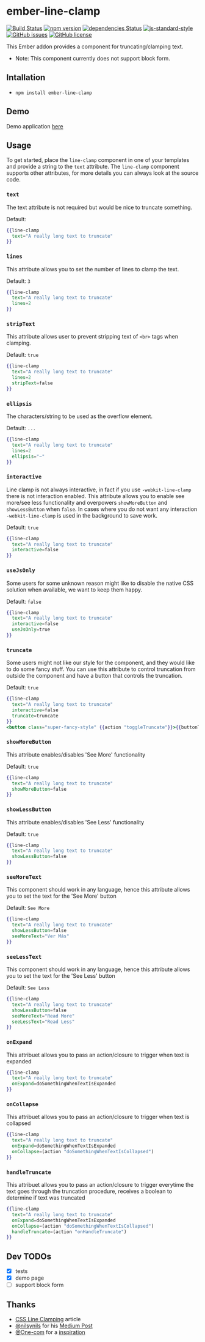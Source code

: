 # ember-line-clamp

[![Build Status](https://travis-ci.org/lstrrs/ember-line-clamp.svg?branch=master)](https://travis-ci.org/lstrrs/ember-line-clamp)
[![npm version](https://badge.fury.io/js/ember-line-clamp.svg)](https://badge.fury.io/js/ember-line-clamp)
[![dependencies Status](https://david-dm.org/lstrrs/ember-line-clamp/status.svg)](https://david-dm.org/lstrrs/ember-line-clamp)
[![js-standard-style](https://img.shields.io/badge/code%20style-standard-brightgreen.svg)](http://standardjs.com/)
[![GitHub issues](https://img.shields.io/github/issues/lstrrs/ember-line-clamp.svg)](https://github.com/lstrrs/ember-line-clamp/issues)
[![GitHub license](https://img.shields.io/badge/license-MIT-blue.svg)](https://raw.githubusercontent.com/lstrrs/ember-line-clamp/master/LICENSE.md)

This Ember addon provides a component for truncating/clamping text.

* Note: This component currently does not support block form.

## Intallation

* `npm install ember-line-clamp`

## Demo

Demo application [here](https://lstrrs.github.io/ember-line-clamp-website/)

## Usage

To get started, place the `line-clamp` component in one of your templates and provide a string to the `text` attribute. The `line-clamp` component supports other attributes, for more details you can always look at the source code.

### `text`

The text attribute is not required but would be nice to truncate something.

Default: ` `

```handlebars
{{line-clamp
  text="A really long text to truncate"
}}
```

### `lines`

This attribute allows you to set the number of lines to clamp the text.

Default: `3`

```handlebars
{{line-clamp
  text="A really long text to truncate"
  lines=2
}}
```

### `stripText`

This attribute allows user to prevent stripping text of `<br>` tags when clamping.

Default: `true`

```handlebars
{{line-clamp
  text="A really long text to truncate"
  lines=2
  stripText=false
}}
```

### `ellipsis`

The characters/string to be used as the overflow element.

Default: `...`

```handlebars
{{line-clamp
  text="A really long text to truncate"
  lines=2
  ellipsis="~"
}}
```

### `interactive`

Line clamp is not always interactive, in fact if you use `-webkit-line-clamp` there is not interaction enabled. This attribute allows you to enable see more/see less functionality and overpowers `showMoreButton` and `showLessButton` when `false`. In cases where you do not want any interaction `-webkit-line-clamp` is used in the background to save work.

Default: `true`

```handlebars
{{line-clamp
  text="A really long text to truncate"
  interactive=false
}}
```

### `useJsOnly`

Some users for some unknown reason might like to disable the native CSS solution when available, we want to keep them happy.

Default: `false`

```handlebars
{{line-clamp
  text="A really long text to truncate"
  interactive=false
  useJsOnly=true
}}
```

### `truncate`

Some users might not like our style for the component, and they would like to do some fancy stuff. You can use this attribute to control truncation from outside the component and have a button that controls the truncation.

Default: `true`

```handlebars
{{line-clamp
  text="A really long text to truncate"
  interactive=false
  truncate=truncate
}}
<button class="super-fancy-style" {{action "toggleTruncate"}}>{{buttonText}}</button>
```

### `showMoreButton`

This attribute enables/disables 'See More' functionality

Default: `true`

```handlebars
{{line-clamp
  text="A really long text to truncate"
  showMoreButton=false
}}
```

### `showLessButton`

This attribute enables/disables 'See Less' functionality

Default: `true`

```handlebars
{{line-clamp
  text="A really long text to truncate"
  showLessButton=false
}}
```

### `seeMoreText`

This component should work in any language, hence this attribute allows you to set the text for the 'See More' button

Default: `See More`

```handlebars
{{line-clamp
  text="A really long text to truncate"
  showLessButton=false
  seeMoreText="Ver Más"
}}
```

### `seeLessText`

This component should work in any language, hence this attribute allows you to set the text for the 'See Less' button

Default: `See Less`

```handlebars
{{line-clamp
  text="A really long text to truncate"
  showLessButton=false
  seeMoreText="Read More"
  seeLessText="Read Less"
}}
```

### `onExpand`

This attribuet allows you to pass an action/closure to trigger when text is expanded

```handlebars
{{line-clamp
  text="A really long text to truncate"
  onExpand=doSomethingWhenTextIsExpanded
}}
```

### `onCollapse`

This attribuet allows you to pass an action/closure to trigger when text is collapsed

```handlebars
{{line-clamp
  text="A really long text to truncate"
  onExpand=doSomethingWhenTextIsExpanded
  onCollapse=(action "doSomethingWhenTextIsCollapsed")
}}
```

### `handleTruncate`

This attribuet allows you to pass an action/closure to trigger everytime the text goes through the truncation procedure, receives a boolean to determine if text was truncated

```handlebars
{{line-clamp
  text="A really long text to truncate"
  onExpand=doSomethingWhenTextIsExpanded
  onCollapse=(action "doSomethingWhenTextIsCollapsed")
  handleTruncate=(action "onHandleTruncate")
}}
```

## Dev TODOs

- [x] tests
- [x] demo page
- [ ] support block form

## Thanks

* [CSS Line Clamping](http://guerillalabs.co/blog/css-line-clamping.html) article
* [@nilsynils](https://github.com/nilsynils) for his [Medium Post](https://medium.com/mofed/css-line-clamp-the-good-the-bad-and-the-straight-up-broken-865413f16e5)
* [@One-com](https://github.com/One-com) for a [inspiration](https://github.com/One-com/react-truncate)


